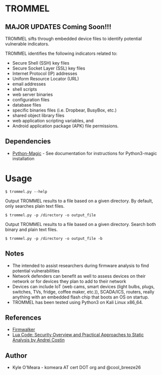 # TROMMEL

## MAJOR UPDATES Coming Soon!!! 

TROMMEL sifts through embedded device files to identify potential vulnerable indicators. <br />

TROMMEL identifies the following indicators related to:
* Secure Shell (SSH) key files
* Secure Socket Layer (SSL) key files
* Internet Protocol (IP) addresses
* Uniform Resource Locator (URL)
* email addresses
* shell scripts
* web server binaries
* configuration files
* database files
* specific binaries files (i.e. Dropbear, BusyBox, etc.)
* shared object library files
* web application scripting variables, and
* Android application package (APK) file permissions.

## Dependencies
* [Python-Magic](https://pypi.python.org/pypi/python-magic) - See documentation for instructions for Python3-magic installation

# Usage
```
$ trommel.py --help
```
Output TROMMEL results to a file based on a given directory. By default, only searches plain text files.
```
$ trommel.py -p /directory -o output_file
```
Output TROMMEL results to a file based on a given directory. Search both binary and plain text files.
```
$ trommel.py -p /directory -o output_file -b
```

## Notes
* The intended to assist researchers during firmware analysis to find potential vulnerabilities
* Network defenders can benefit as well to assess devices on their network or for devices they plan to add to their network
* Devices can include IoT (web cams, smart devices (light bulbs, plugs, switches, TVs, fridge, coffee maker, etc.)), SCADA/ICS, routers, really anything with an embedded flash chip that boots an OS on startup.
* TROMMEL has been tested using Python3 on Kali Linux x86_64.

## References
* [Firmwalker](https://github.com/craigz28/firmwalker)
* [Lua Code: Security Overview and Practical Approaches to Static Analysis by Andrei Costin](http://firmware.re/lua/)

## Author
* Kyle O'Meara - komeara AT cert DOT org and @cool_breeze26

